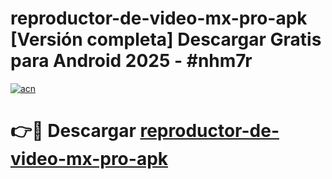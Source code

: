 # reproductor-de-video-mx-pro-apk  [Versión completa] Descargar Gratis para Android 2025 - #nhm7r

[![acn](https://github.com/user-attachments/assets/0f9c940e-d8b0-45ae-aac7-cd30a18b3e1c)](https://apps.freeplayer.one?title=reproductor-de-video-mx-pro-apk&ref=9F)

# 👉🔴 Descargar [reproductor-de-video-mx-pro-apk](https://apps.freeplayer.one?title=reproductor-de-video-mx-pro-apk&ref=9F)